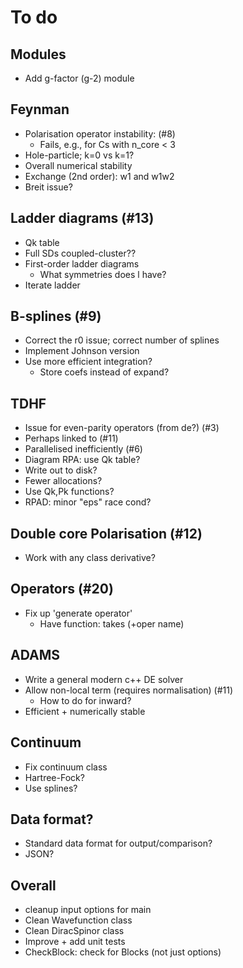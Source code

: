 # To do

## Modules
 * Add g-factor (g-2) module

## Feynman
 * Polarisation operator instability: (#8)
   * Fails, e.g., for Cs with n_core < 3
 * Hole-particle; k=0 vs k=1?
 * Overall numerical stability
 * Exchange (2nd order): w1 and w1w2
 * Breit issue?


## Ladder diagrams (#13)
 * Qk table
 * Full SDs coupled-cluster??
 * First-order ladder diagrams
   * What symmetries does l have?
 * Iterate ladder

## B-splines (#9)
 * Correct the r0 issue; correct number of splines
 * Implement Johnson version
 * Use more efficient integration?
   * Store coefs instead of expand?

## TDHF
 * Issue for even-parity operators (from de?) (#3)
 * Perhaps linked to (#11)
 * Parallelised inefficiently (#6)
 * Diagram RPA: use Qk table?
 * Write out to disk?
 * Fewer allocations?
 * Use Qk,Pk functions?
 * RPAD: minor "eps" race cond?

## Double core Polarisation (#12)
 * Work with any class derivative?


## Operators (#20)
 * Fix up 'generate operator'
   * Have function: takes <userInputBlock> (+oper name)

## ADAMS
 * Write a general modern c++ DE solver
 * Allow non-local term (requires normalisation) (#11)
   * How to do for inward?
 * Efficient + numerically stable

## Continuum
 * Fix continuum class
 * Hartree-Fock?
 * Use splines?

## Data format?
  * Standard data format for output/comparison?
  * JSON?

## Overall
 * cleanup input options for main
 * Clean Wavefunction class
 * Clean DiracSpinor class
 * Improve + add unit tests
 * CheckBlock: check for Blocks (not just options)
